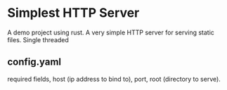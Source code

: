 # Simplest HTTP Server

A demo project using rust. A very simple HTTP server for serving static files.
Single threaded

## config.yaml

required fields, host (ip address to bind to), port, root (directory to serve).


